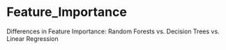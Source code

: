 # Feature_Importance
Differences in Feature Importance: Random Forests vs. Decision Trees vs. Linear Regression
